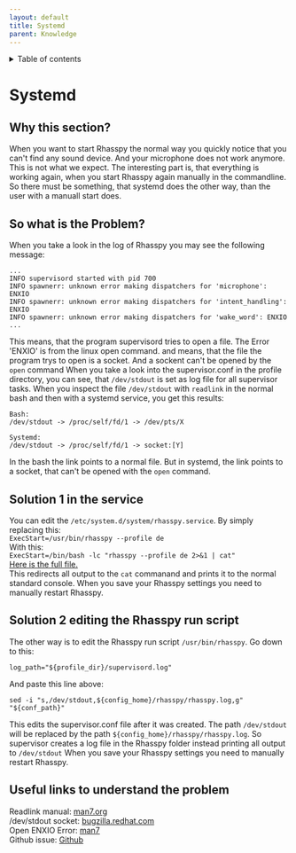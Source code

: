 ```yaml
---
layout: default
title: Systemd
parent: Knowledge
---
```


<details close markdown="block">
  <summary>
    Table of contents
  </summary>
  {: .text-delta }
1. TOC
{:toc}
</details>

# Systemd

## Why this section?
When you want to start Rhasspy the normal way you quickly notice that you can't find any sound device. And your microphone does not work anymore. This is not what we expect. 
The interesting part is, that everything is working again, when you start Rhasspy again manually in the commandline. So there must be something, that systemd does the other way,
than the user with a manuall start does.

## So what is the Problem?
When you take a look in the log of Rhasspy you may see the following message:
```
...
INFO supervisord started with pid 700
INFO spawnerr: unknown error making dispatchers for 'microphone': ENXIO
INFO spawnerr: unknown error making dispatchers for 'intent_handling': ENXIO
INFO spawnerr: unknown error making dispatchers for 'wake_word': ENXIO
...
```
This means, that the program supervisord tries to open a file. The Error 'ENXIO' is from the linux open command. and means, that the file the program trys to open is a socket. And a sockent can't be opened by the ``open`` command
When you take a look into the supervisor.conf in the profile directory, you can see, that ``/dev/stdout`` is set as log file for all supervisor tasks. 
When you inspect the file ``/dev/stdout`` with ``readlink`` in the normal bash and then with a systemd service, you get this results:
```
Bash:
/dev/stdout -> /proc/self/fd/1 -> /dev/pts/X

Systemd:
/dev/stdout -> /proc/self/fd/1 -> socket:[Y]
```
In the bash the link points to a normal file. But in systemd, the link points to a socket, that can't be opened with the ``open`` command.

## Solution 1 in the service
You can edit the ``/etc/system.d/system/rhasspy.service``. By simply replacing this:    
``ExecStart=/usr/bin/rhasspy --profile de``    
With this:    
``ExecStart=/bin/bash -lc "rhasspy --profile de 2>&1 | cat"``    
[Here is the full file.](https://github.com/th-koeln-intia/ip-sprachassistent-team4/blob/master/scripts/rhasspy.service)    
This redirects all output to the ``cat`` commanand and prints it to the normal standard console.
When you save your Rhasspy settings you need to manually restart Rhasspy.

## Solution 2 editing the Rhasspy run script
The other way is to edit the Rhasspy run script ``/usr/bin/rhasspy``. Go down to this:
```
log_path="${profile_dir}/supervisord.log"
```
And paste this line above:
```
sed -i "s,/dev/stdout,${config_home}/rhasspy/rhasspy.log,g" "${conf_path}"
```
This edits the supervisor.conf file after it was created. The path ``/dev/stdout`` will be replaced by the path ``${config_home}/rhasspy/rhasspy.log``.
So supervisor creates a log file in the Rhasspy folder instead printing all output to ``/dev/stdout``
When you save your Rhasspy settings you need to manually restart Rhasspy.


## Useful links to understand the problem
Readlink manual: [man7.org](https://man7.org/linux/man-pages/man1/readlink.1.html)    
/dev/stdout socket: [bugzilla.redhat.com](https://bugzilla.redhat.com/show_bug.cgi?id=1212756)    
Open ENXIO Error: [man7](https://man7.org/linux/man-pages/man2/open.2.html)    
Github issue: [Github](https://github.com/rhasspy/rhasspy/issues/42)

